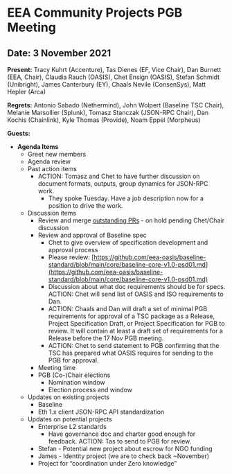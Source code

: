 # EEA Community Projects PGB Meeting

## Date: 3 November 2021

**Present:** Tracy Kuhrt (Accenture), Tas Dienes (EF, Vice Chair), Dan Burnett (EEA, Chair), Claudia Rauch (OASIS), Chet Ensign (OASIS), Stefan Schmidt (Unibright), James Canterbury (EY), Chaals Nevile (ConsenSys), Matt Hepler (Arca)

**Regrets:** Antonio Sabado (Nethermind), John Wolpert (Baseline TSC Chair), Melanie Marsollier (Splunk), Tomasz Stanczak (JSON-RPC Chair), Dan Kochis (Chainlink), Kyle Thomas (Provide), Noam Eppel (Morpheus)

**Guests:**

* **Agenda Items**
  * Greet new members
  * Agenda review
  * Past action items
    * ACTION: Tomasz and Chet to have further discussion on document formats, outputs, group dynamics for JSON-RPC work.
      * They spoke Tuesday. Have a job description now for a position to drive the work.
  * Discussion items
    * Review and merge [outstanding PRs](https://github.com/ethereum-oasis/oasis-open-project/pulls) - on hold pending Chet/Chair discussion
    * Review and approval of Baseline spec
      * Chet to give overview of specification development and approval process
      * Please review: [https://github.com/eea-oasis/baseline-standard/blob/main/core/baseline-core-v1.0-psd01.md](https://github.com/eea-oasis/baseline-standard/blob/main/core/baseline-core-v1.0-psd01.md)
      * Discussion about what doc requirements should be for specs. ACTION: Chet will send list of OASIS and ISO requirements to Dan.
      * ACTION: Chaals and Dan will draft a set of minimal PGB requirements for approval of a TSC package as a Release, Project Specification Draft, or Project             Specification for PGB to review.  It will contain at least a draft set of requirements for a Release before the 17 Nov PGB meeting.
      * ACTION: Chet to send statement to PGB confirming that the TSC has prepared what OASIS requires for sending to the PGB for approval.
    * Meeting time
    * PGB (Co-)Chair elections
      * Nomination window
      * Election process and window
  * Updates on existing projects
    * Baseline
    * Eth 1.x client JSON-RPC API standardization
  * Updates on potential projects
      * Enterprise L2 standards
        * Have governance doc and charter good enough for feedback.  ACTION: Tas to send to PGB for review.
      * Stefan - Potential new project about escrow for NGO funding
      * James - Identity project (we are to check back ~November)
      * Project for “coordination under Zero knowledge”
